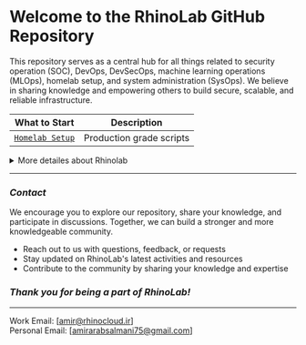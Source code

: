 
# Welcome to the RhinoLab GitHub Repository

This repository serves as a central hub for all things related to security operation (SOC), DevOps, DevSecOps, machine learning operations (MLOps), homelab setup, and system administration (SysOps). We believe in sharing knowledge and empowering others to build secure, scalable, and reliable infrastructure.

| What to Start | Description |
| --- | --- |
| [`Homelab Setup`](https://github.com/amir-salmani/Rhinolab/tree/main/Homelab-Setup/README.md) | Production grade scripts |

<details>
<summary>
More detailes about Rhinolab
</summary>

    ## Our Vision

    We envision RhinoLab as a community where individuals and teams can learn, collaborate, and share knowledge to build secure, scalable, and reliable infrastructure. We believe that by sharing resources and expertise, we can all contribute to a more secure and efficient IT landscape.

    ### **Homelab Setup**

    - Build your own homelab to experiment with different technologies and configurations
    - Explore virtualization technologies like Proxmox VE
    - Learn about network configuration, storage management, and security practices for homelabs

    ### **SOC (Security Operations)**

    - Explore tools and techniques for monitoring, analyzing, and responding to security threats
    - Delve into incident response strategies and procedures for mitigating security incidents
    - Gain insights into network security best practices and threat modeling techniques

    ### **DevOps**

    - Discover strategies for automating software delivery and infrastructure provisioning
    - Explore tools and practices for continuous integration and continuous delivery (CI/CD)
    - Learn about containerization technologies like Docker and Kubernetes for building and deploying applications

    ### **DevSecOps**

    - Uncover methods for integrating security practices into the DevOps lifecycle
    - Explore tools for vulnerability scanning, code analysis, and security testing
    - Learn about secure coding practices and DevSecOps culture and principles

    ### **MLOps**

    - Discover tools and techniques for building, deploying, and managing machine learning models
    - Explore strategies for automating machine learning workflows and monitoring model performance
    - Learn about best practices for data management, model versioning, and model governance

    ### **SysOps**

    - Discover fundamental system administration concepts and best practices
    - Explore tools and techniques for managing operating systems, network devices, and storage
    - Learn about system hardening, security practices, and performance optimization

    ### **Cloud Engineering**

    - Explore cloud deployment models, including public, private, and hybrid clouds
    - Learn about popular cloud platforms like AWS, Azure, and GCP
    - Gain insights into cloud architecture design, resource management, and scaling
    - Discover tools and techniques for automating cloud infrastructure provisioning and management

</details>

------

### *Contact*

We encourage you to explore our repository, share your knowledge, and participate in discussions. Together, we can build a stronger and more knowledgeable community.

- Reach out to us with questions, feedback, or requests
- Stay updated on RhinoLab's latest activities and resources
- Contribute to the community by sharing your knowledge and expertise

### *Thank you for being a part of RhinoLab!*

------

Work Email: [amir@rhinocloud.ir]\
Personal Email: [amirarabsalmani75@gmail.com]
